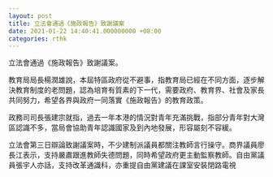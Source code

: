 ```yaml
---
layout: post
title: 立法會通過《施政報告》致謝議案
date: 2021-01-22 14:40:41.000000000 +08:00
categories: rthk
---
```


立法會通過《施政報告》致謝議案。

教育局局長楊潤雄說，本屆特區政府從不避事，指教育局已經在不同方面，逐步解決教育制度的老問題，認為培育有質素的下一代，需要政府、教育界、社會及家長共同努力，希望各界與政府一同落實《施政報告》的教育政策。

政務司司長張建宗就指，過去一年本港的情況對青年充滿挑戰，指部分青年對大灣區認識不多，當局會協助青年認識國家及到內地發展，形容屬刻不容緩。

立法會第三日辯論致謝議案時，不少建制派議員都關注教師言行操守。商界議員廖長江表示，支持嚴肅跟進教師失德問題，同時希望政府更主動監察教師。自由黨議員張宇人亦話，支持改革通識科，亦重提自由黨建議在課室安裝閉路電視
